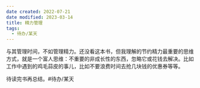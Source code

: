 ```yaml
---
date created: 2022-07-21
date modified: 2023-03-14
title: 精力管理
tags:
  - 待办/某天
---
```


与其管理时间，不如管理精力。还没看这本书，但我理解的节约精力最重要的思维方式，就是一个富人思维：不重要的非成长性的东西，忽略它或花钱去解决。比如工作中遇到的鸡毛蒜皮的事儿，比如不要浪费时间去抢几块钱的优惠券等等。

待读完书再总结。#待办/某天
